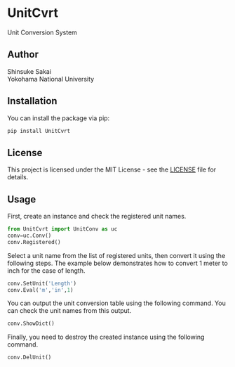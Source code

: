 # UnitCvrt
Unit Conversion System

## Author   
Shinsuke Sakai   
Yokohama National University   

## Installation
You can install the package via pip:

```bash
pip install UnitCvrt
```

## License

This project is licensed under the MIT License - see the [LICENSE](LICENSE) file for details.

## Usage
First, create an instance and check the registered unit names.
```python
from UnitCvrt import UnitConv as uc
conv=uc.Conv()
conv.Registered()
```
Select a unit name from the list of registered units, then convert it using the following steps.
The example below demonstrates how to convert 1 meter to inch for the case of length.
```python
conv.SetUnit('Length')
conv.Eval('m','in',1)
```
You can output the unit conversion table using the following command. You can check the unit names from this output.
```python
conv.ShowDict()
```
Finally, you need to destroy the created instance using the following command.
```python
conv.DelUnit()
```
